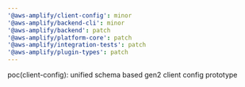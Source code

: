 ```yaml
---
'@aws-amplify/client-config': minor
'@aws-amplify/backend-cli': minor
'@aws-amplify/backend': patch
'@aws-amplify/platform-core': patch
'@aws-amplify/integration-tests': patch
'@aws-amplify/plugin-types': patch
---
```


poc(client-config): unified schema based gen2 client config prototype
